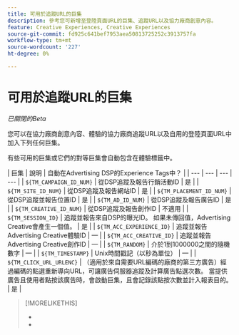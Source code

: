 ```yaml
---
title: 可用於追蹤URL的巨集
description: 參考您可新增至登陸頁面URL的巨集、追蹤URL以及協力廠商創意內容。
feature: Creative Experiences, Creative Experiences
source-git-commit: fd925c641bef7953aea50813725252c3913757fa
workflow-type: tm+mt
source-wordcount: '227'
ht-degree: 0%

---
```


# 可用於追蹤URL的巨集

*已關閉的Beta*

<!-- More feature metadata??? -->

您可以在協力廠商創意內容、體驗的協力廠商追蹤URL以及自用的登陸頁面URL中加入下列任何巨集。

有些可用的巨集或它們的對等巨集會自動包含在體驗標籤中。

<!-- Later: 

| Macro | Description | Automatically in experience tags for Advertising DSP? | Automatically in experience tags for [!DNL Google Campaign Manager 360]? |
| --- | --- | --- | --- |
| `${TM_CAMPAIGN_ID_NUM}` | Tracks and reports the campaign ID from the DSP | Yes | No, but tags include the equivalent [!DNL Google Campaign Manager 360] macro `%ebuy!` |
| `${TM_SITE_ID_NUM}` | Tracks and reports the site ID from the DSP | Yes | No, but tags include the equivalent [!DNL Google Campaign Manager 360] macro `%esid!` |
| `${TM_PLACEMENT_ID_NUM}` | Tracks and reports the placement ID from the DSP | Yes | No, but tags include the equivalent [!DNL Google Campaign Manager 360] macro `%epid!` |
| `${TM_AD_ID_NUM}` | Tracks and reports the ad ID from the DSP | Yes | No, but tags include the equivalent [!DNL Google Campaign Manager 360] macro `%eaid!` |
| `${TM_CREATIVE_ID_NUM}` | Tracks and reports the creative ID from the DSP | N/A | No, but tags include the equivalent [!DNL Google Campaign Manager 360] macro `%ecid!` |
| `${TM_SESSION_ID}` | Tracks and reports the impression ID from the DSP. If a value isn't returned, Advertising Creative generates one. | Yes | &mdash; |
| `${TM_ACC_EXPERIENCE_ID}` | Tracks and reports the Advertising Creative experience ID | &mdash; | &mdash; |
| `${TM_ACC_CREATIVE_ID}` | Tracks and reports the Advertising Creative creative ID | &mdash; | &mdash; |
| `${TM_RANDOM}` | A random number between 1 and 1000000 | &mdash; | &mdash; |
| `${TM_TIMESTAMP}` | The Unix Timestamp (in seconds) | &mdash; | &mdash; |
| `${TM_CLICK_URL_URLENC}` | (For third-party ads from vendors who require URL encoding) The encoded click redirect URL, which enables ad servers to track and count ad clicks. When the ad is served and the user clicks on it, the macro is activated, and the click is recorded and counted for reporting purposes. | Yes | &mdash; |

-->

| 巨集 | 說明 | 自動在Advertising DSP的Experience Tags中？ |
| --- | --- | --- | --- |
| `${TM_CAMPAIGN_ID_NUM}` | 從DSP追蹤及報告行銷活動ID | 是 |
| `${TM_SITE_ID_NUM}` | 從DSP追蹤及報告網站ID | 是 |
| `${TM_PLACEMENT_ID_NUM}` | 從DSP追蹤並報告位置ID | 是 |
| `${TM_AD_ID_NUM}` | 從DSP追蹤及報告廣告ID | 是 |
| `${TM_CREATIVE_ID_NUM}` | 從DSP追蹤及報告創作ID | 不適用 |
| `${TM_SESSION_ID}` | 追蹤並報告來自DSP的曝光ID。 如果未傳回值，Advertising Creative會產生一個值。 | 是 |
| `${TM_ACC_EXPERIENCE_ID}` | 追蹤並報告Advertising Creative體驗ID | — |
| `${TM_ACC_CREATIVE_ID}` | 追蹤並報告Advertising Creative創作ID | — |
| `${TM_RANDOM}` | 介於1到1000000之間的隨機數字 | — |
| `${TM_TIMESTAMP}` | Unix時間戳記（以秒為單位） | — |
| `${TM_CLICK_URL_URLENC}` | （適用於來自需要URL編碼的廠商的第三方廣告）經過編碼的點選重新導向URL，可讓廣告伺服器追蹤及計算廣告點選次數。 當提供廣告且使用者點按該廣告時，會啟動巨集，且會記錄該點按次數並計入報表目的。 | 是 |

>[!MORELIKETHIS]
>
>* 
>* 
